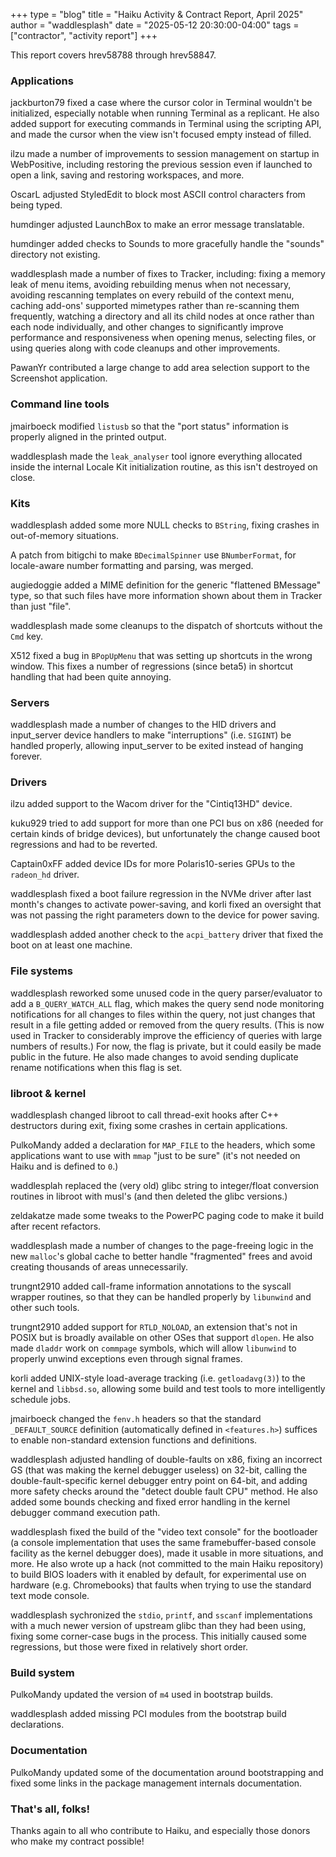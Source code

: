 +++
type = "blog"
title = "Haiku Activity & Contract Report, April 2025"
author = "waddlesplash"
date = "2025-05-12 20:30:00-04:00"
tags = ["contractor", "activity report"]
+++

This report covers hrev58788 through hrev58847.

<!--more-->

### Applications

jackburton79 fixed a case where the cursor color in Terminal wouldn't be initialized, especially notable when running Terminal as a replicant. He also added support for executing commands in Terminal using the scripting API, and made the cursor when the view isn't focused empty instead of filled.

ilzu made a number of improvements to session management on startup in WebPositive, including restoring the previous session even if launched to open a link, saving and restoring workspaces, and more.

OscarL adjusted StyledEdit to block most ASCII control characters from being typed.

humdinger adjusted LaunchBox to make an error message translatable.

humdinger added checks to Sounds to more gracefully handle the "sounds" directory not existing.

waddlesplash made a number of fixes to Tracker, including: fixing a memory leak of menu items, avoiding rebuilding menus when not necessary, avoiding rescanning templates on every rebuild of the context menu, caching add-ons' supported mimetypes rather than re-scanning them frequently, watching a directory and all its child nodes at once rather than each node individually, and other changes to significantly improve performance and responsiveness when opening menus, selecting files, or using queries along with code cleanups and other improvements.

PawanYr contributed a large change to add area selection support to the Screenshot application.

### Command line tools

jmairboeck modified `listusb` so that the "port status" information is properly aligned in the printed output.

waddlesplash made the `leak_analyser` tool ignore everything allocated inside the internal Locale Kit initialization routine, as this isn't destroyed on close.

### Kits

waddlesplash added some more NULL checks to `BString`, fixing crashes in out-of-memory situations.

A patch from bitigchi to make `BDecimalSpinner` use `BNumberFormat`, for locale-aware number formatting and parsing, was merged.

augiedoggie added a MIME definition for the generic "flattened BMessage" type, so that such files have more information shown about them in Tracker than just "file".

waddlesplash made some cleanups to the dispatch of shortcuts without the `Cmd` key.

X512 fixed a bug in `BPopUpMenu` that was setting up shortcuts in the wrong window. This fixes a number of regressions (since beta5) in shortcut handling that had been quite annoying.

### Servers

waddlesplash made a number of changes to the HID drivers and input_server device handlers to make "interruptions" (i.e. `SIGINT`) be handled properly, allowing input_server to be exited instead of hanging forever.

### Drivers

ilzu added support to the Wacom driver for the "Cintiq13HD" device.

kuku929 tried to add support for more than one PCI bus on x86 (needed for certain kinds of bridge devices), but unfortunately the change caused boot regressions and had to be reverted.

Captain0xFF added device IDs for more Polaris10-series GPUs to the `radeon_hd` driver.

waddlesplash fixed a boot failure regression in the NVMe driver after last month's changes to activate power-saving, and korli fixed an oversight that was not passing the right parameters down to the device for power saving.

waddlesplash added another check to the `acpi_battery` driver that fixed the boot on at least one machine.

### File systems

waddlesplash reworked some unused code in the query parser/evaluator to add a `B_QUERY_WATCH_ALL` flag, which makes the query send node monitoring notifications for all changes to files within the query, not just changes that result in a file getting added or removed from the query results. (This is now used in Tracker to considerably improve the efficiency of queries with large numbers of results.) For now, the flag is private, but it could easily be made public in the future. He also made changes to avoid sending duplicate rename notifications when this flag is set.

### libroot & kernel

waddlesplash changed libroot to call thread-exit hooks after C++ destructors during exit, fixing some crashes in certain applications.

PulkoMandy added a declaration for `MAP_FILE` to the headers, which some applications want to use with `mmap` "just to be sure" (it's not needed on Haiku and is defined to `0`.)

waddlesplah replaced the (very old) glibc string to integer/float conversion routines in libroot with musl's (and then deleted the glibc versions.)

zeldakatze made some tweaks to the PowerPC paging code to make it build after recent refactors.

waddlesplash made a number of changes to the page-freeing logic in the new `malloc`'s global cache to better handle "fragmented" frees and avoid creating thousands of areas unnecessarily.

trungnt2910 added call-frame information annotations to the syscall wrapper routines, so that they can be handled properly by `libunwind` and other such tools.

trungnt2910 added support for `RTLD_NOLOAD`, an extension that's not in POSIX but is broadly available on other OSes that support `dlopen`. He also made `dladdr` work on `commpage` symbols, which will allow `libunwind` to properly unwind exceptions even through signal frames.

korli added UNIX-style load-average tracking (i.e. `getloadavg(3)`) to the kernel and `libbsd.so`, allowing some build and test tools to more intelligently schedule jobs.

jmairboeck changed the `fenv.h` headers so that the standard `_DEFAULT_SOURCE` definition (automatically defined in `<features.h>`) suffices to enable non-standard extension functions and definitions.

waddlesplash adjusted handling of double-faults on x86, fixing an incorrect GS (that was making the kernel debugger useless) on 32-bit, calling the double-fault-specific kernel debugger entry point on 64-bit, and adding more safety checks around the "detect double fault CPU" method. He also added some bounds checking and fixed error handling in the kernel debugger command execution path.

waddlesplash fixed the build of the "video text console" for the bootloader (a console implementation that uses the same framebuffer-based console facility as the kernel debugger does), made it usable in more situations, and more. He also wrote up a hack (not committed to the main Haiku repository) to build BIOS loaders with it enabled by default, for experimental use on hardware (e.g. Chromebooks) that faults when trying to use the standard text mode console.

waddlesplash sychronized the `stdio`, `printf`, and `sscanf` implementations with a much newer version of upstream glibc than they had been using, fixing some corner-case bugs in the process. This initially caused some regressions, but those were fixed in relatively short order.

### Build system

PulkoMandy updated the version of `m4` used in bootstrap builds.

waddlesplash added missing PCI modules from the bootstrap build declarations.

### Documentation

PulkoMandy updated some of the documentation around bootstrapping and fixed some links in the package management internals documentation.

### That's all, folks!

Thanks again to all who contribute to Haiku, and especially those donors who make my contract possible!
